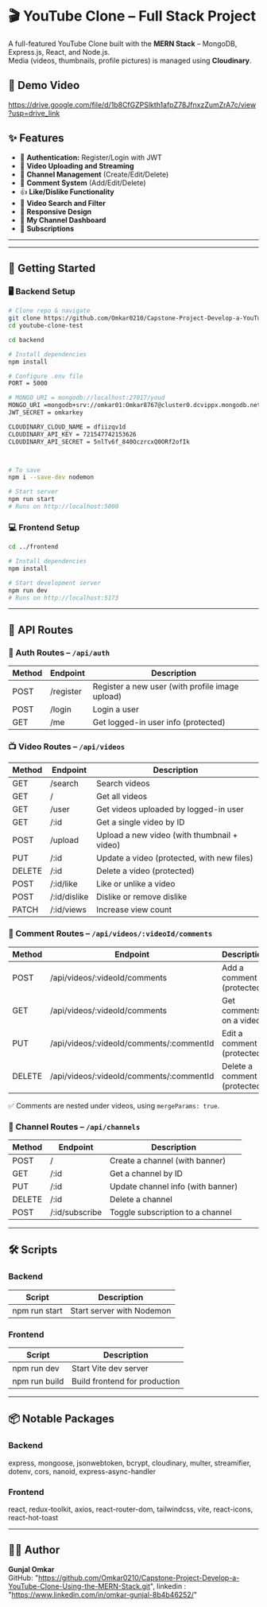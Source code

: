 # 🎬 YouTube Clone – Full Stack Project

A full-featured YouTube Clone built with the **MERN Stack** – MongoDB, Express.js, React, and Node.js.    
Media (videos, thumbnails, profile pictures) is managed using **Cloudinary**.

## 🎥 Demo Video

https://drive.google.com/file/d/1b8CfGZPSlkth1afpZ78JfnxzZumZrA7c/view?usp=drive_link


## ✨ Features

- 🔐 **Authentication:** Register/Login with JWT
- 🎦 **Video Uploading and Streaming**
- 👤 **Channel Management** (Create/Edit/Delete)
- 💬 **Comment System** (Add/Edit/Delete)
- 👍 **Like/Dislike Functionality**
- 🔎 **Video Search and Filter**
- 📱 **Responsive Design**
- 📂 **My Channel Dashboard**
- 🔁 **Subscriptions**

---



</details>

---

## 🚀 Getting Started

### 🖥️ Backend Setup

```bash
# Clone repo & navigate
git clone https://github.com/Omkar0210/Capstone-Project-Develop-a-YouTube-Clone-Using-the-MERN-Stack.git
cd youtube-clone-test

cd backend

# Install dependencies
npm install

# Configure .env file
PORT = 5000

# MONGO_URI = mongodb://localhost:27017/youd
MONGO_URI =mongodb+srv://omkar01:Omkar8767@cluster0.dcvippx.mongodb.net/?retryWrites=true&w=majority&appName=Cluster0
JWT_SECRET = omkarkey

CLOUDINARY_CLOUD_NAME = dfiizqv1d
CLOUDINARY_API_KEY = 721547742153626
CLOUDINARY_API_SECRET = 5nlTv6f_840OczrcxQ0ORf2ofIk



# To save
npm i --save-dev nodemon

# Start server
npm run start
# Runs on http://localhost:5000
```

### 💻 Frontend Setup

```bash
cd ../frontend

# Install dependencies
npm install

# Start development server
npm run dev
# Runs on http://localhost:5173
```

---

## 🔌 API Routes

### 🔐 Auth Routes – `/api/auth`

| Method | Endpoint  | Description                                     |
| ------ | --------- | ----------------------------------------------- |
| POST   | /register | Register a new user (with profile image upload) |
| POST   | /login    | Login a user                                    |
| GET    | /me       | Get logged-in user info (protected)             |

### 📺 Video Routes – `/api/videos`

| Method | Endpoint     | Description                                 |
| ------ | ------------ | ------------------------------------------- |
| GET    | /search      | Search videos                               |
| GET    | /            | Get all videos                              |
| GET    | /user        | Get videos uploaded by logged-in user       |
| GET    | /:id         | Get a single video by ID                    |
| POST   | /upload      | Upload a new video (with thumbnail + video) |
| PUT    | /:id         | Update a video (protected, with new files)  |
| DELETE | /:id         | Delete a video (protected)                  |
| POST   | /:id/like    | Like or unlike a video                      |
| POST   | /:id/dislike | Dislike or remove dislike                   |
| PATCH  | /:id/views   | Increase view count                         |

### 💬 Comment Routes – `/api/videos/:videoId/comments`

| Method | Endpoint                                 | Description                  |
| ------ | ---------------------------------------- | ---------------------------- |
| POST   | /api/videos/:videoId/comments            | Add a comment (protected)    |
| GET    | /api/videos/:videoId/comments            | Get comments on a video      |
| PUT    | /api/videos/:videoId/comments/:commentId | Edit a comment (protected)   |
| DELETE | /api/videos/:videoId/comments/:commentId | Delete a comment (protected) |

✅ Comments are nested under videos, using `mergeParams: true`.

### 📡 Channel Routes – `/api/channels`

| Method | Endpoint       | Description                       |
| ------ | -------------- | --------------------------------- |
| POST   | /              | Create a channel (with banner)    |
| GET    | /:id           | Get a channel by ID               |
| PUT    | /:id           | Update channel info (with banner) |
| DELETE | /:id           | Delete a channel                  |
| POST   | /:id/subscribe | Toggle subscription to a channel  |

---

## 🛠 Scripts

### Backend

| Script        | Description               |
| ------------- | ------------------------- |
| npm run start | Start server with Nodemon |

### Frontend

| Script        | Description                   |
| ------------- | ----------------------------- |
| npm run dev   | Start Vite dev server         |
| npm run build | Build frontend for production |

---

## 📦 Notable Packages

### Backend

express, mongoose, jsonwebtoken, bcrypt, cloudinary, multer, streamifier, dotenv, cors, nanoid, express-async-handler

### Frontend

react, redux-toolkit, axios, react-router-dom, tailwindcss, vite, react-icons, react-hot-toast

---

## 🙋‍♂️ Author

**Gunjal Omkar**  
GitHub: "https://github.com/Omkar0210/Capstone-Project-Develop-a-YouTube-Clone-Using-the-MERN-Stack.git",
linkedin : "https://www.linkedin.com/in/omkar-gunjal-8b4b46252/"
